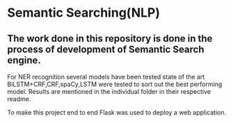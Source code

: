 # Semantic Searching(NLP)
## The work done in this repository is done in the process of development of Semantic Search engine.

For NER recognition several models have been tested state of the art  BiLSTM+CRF,CRF,spaCy,LSTM were tested to sort out the best performing model.
Results are mentioned in the individual folder in their respective readme.

To make this project end to end Flask was used to deploy a web application.
